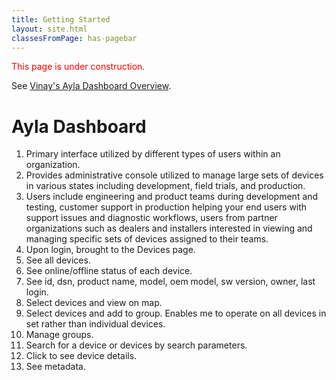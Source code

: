 ```yaml
---
title: Getting Started
layout: site.html
classesFromPage: has-pagebar
---
```


<span style="color:red;">This page is under construction.</span>

See [Vinay's Ayla Dashboard Overview](https://aylait.sharepoint.com/PublicSales/Shared%20Documents/Forms/AllItems.aspx?id=%2FPublicSales%2FShared%20Documents%2FDemo%20Videos%2FDashboard%20Demo%2Emov&parent=%2FPublicSales%2FShared%20Documents%2FDemo%20Videos&p=true&originalPath=aHR0cHM6Ly9heWxhaXQuc2hhcmVwb2ludC5jb20vOnY6L2cvUHVibGljU2FsZXMvRVJwMUoyM1dPc2hDaC1PbVU4aHZrLUlCeWhVUU9QUG9rblFDRGljWDRad2dqUT9ydGltZT1PZ2QzZXY3dzEwZw).

# Ayla Dashboard



1. Primary interface utilized by different types of users within an organization.
1. Provides administrative console utilized to manage large sets of devices in various states including development, field trials, and production.
1. Users include engineering and product teams during development and testing, customer support in production helping your end users with support issues and diagnostic workflows, users from partner organizations such as dealers and installers interested in viewing and managing specific sets of devices assigned to their teams. 
1. Upon login, brought to the Devices page.
1. See all devices.
1. See online/offline status of each device.
1. See id, dsn, product name, model, oem model, sw version, owner, last login.
1. Select devices and view on map.
1. Select devices and add to group. Enables me to operate on all devices in set rather than individual devices.
1. Manage groups.
1. Search for a device or devices by search parameters.
1. Click to see device details. 
1. See metadata.